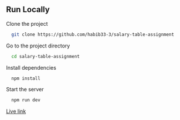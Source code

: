 ## Run Locally

Clone the project

```bash
  git clone https://github.com/habib33-3/salary-table-assignment
```

Go to the project directory

```bash
  cd salary-table-assignment
```

Install dependencies

```bash
  npm install
```

Start the server

```bash
  npm run dev
```

[Live link](https://salary-table-assignment.vercel.app/)

